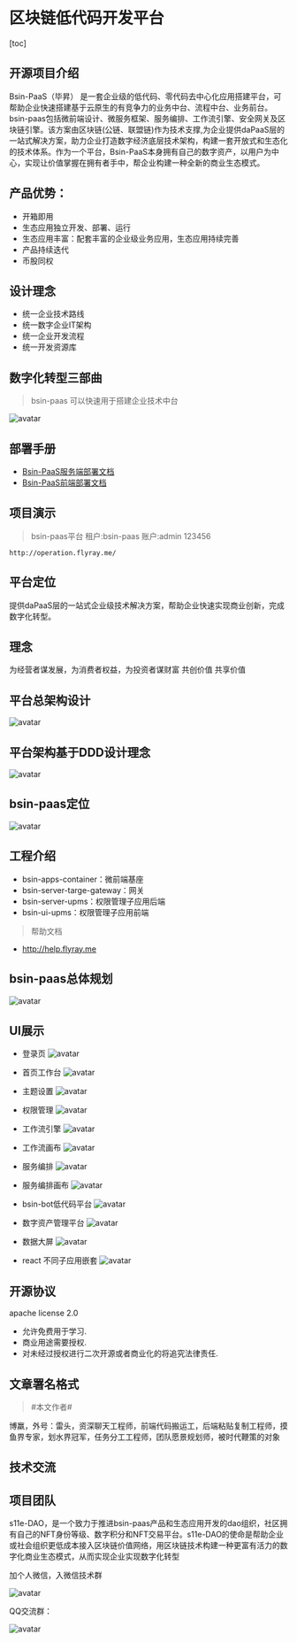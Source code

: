 # 区块链低代码开发平台
[toc]

## 开源项目介绍
Bsin-PaaS（毕昇） 是一套企业级的低代码、零代码去中心化应用搭建平台，可帮助企业快速搭建基于云原生的有竞争力的业务中台、流程中台、业务前台。bsin-paas包括微前端设计、微服务框架、服务编排、工作流引擎、安全网关及区块链引擎。该方案由区块链(公链、联盟链)作为技术支撑,为企业提供daPaaS层的一站式解决方案，助力企业打造数字经济底层技术架构，构建一套开放式和生态化的技术体系。作为一个平台，Bsin-PaaS本身拥有自己的数字资产，以用户为中心，实现让价值掌握在拥有者手中，帮企业构建一种全新的商业生态模式。

## 产品优势：
* 开箱即用
* 生态应用独立开发、部署、运行
* 生态应用丰富：配套丰富的企业级业务应用，生态应用持续完善
* 产品持续迭代
* 币股同权

## 设计理念
* 统一企业技术路线
* 统一数字企业IT架构
* 统一企业开发流程
* 统一开发资源库

## 数字化转型三部曲
> bsin-paas 可以快速用于搭建企业技术中台

![avatar](./doc/images/sys/数字化转型三部曲.png)

## 部署手册

* [Bsin-PaaS服务端部署文档](./Bsin-PaaS服务端部署文档.md)
* [Bsin-PaaS前端部署文档](./Bsin-PaaS前端部署文档.md)


## 项目演示

>bsin-paas平台 租户:bsin-paas 账户:admin 123456
```
http://operation.flyray.me/
```

## 平台定位
提供daPaaS层的一站式企业级技术解决方案，帮助企业快速实现商业创新，完成数字化转型。

## 理念
为经营者谋发展，为消费者权益，为投资者谋财富
共创价值 共享价值


## 平台总架构设计
![avatar](./doc/images/sys/架构设计.png)

## 平台架构基于DDD设计理念
![avatar](./doc/images/sys/DDD设计理念.png)

## bsin-paas定位
![avatar](./doc/images/sys/bsin-paas定位.png)

## 工程介绍
* bsin-apps-container：微前端基座
* bsin-server-targe-gateway：网关
* bsin-server-upms：权限管理子应用后端
* bsin-ui-upms：权限管理子应用前端


> 帮助文档
* http://help.flyray.me

## bsin-paas总体规划
![avatar](./doc/images/sys/bsin-paas体系.png)

## UI展示
* 登录页
![avatar](./doc/images/sys/首页.png)

* 首页工作台
![avatar](./doc/images/sys/工作台.png)

* 主题设置
![avatar](./doc/images/sys/主题设置.png)

* 权限管理
![avatar](./doc/images/sys/权限管理.png)

* 工作流引擎
![avatar](./doc/images/sys/工作流引擎.png)

* 工作流画布
![avatar](./doc/images/sys/工作流画布.png)

* 服务编排
![avatar](./doc/images/sys/服务编排.png)

* 服务编排画布
![avatar](./doc/images/sys/服务编排1.png)

* bsin-bot低代码平台
![avatar](./doc/images/sys/服务编排1.png)

* 数字资产管理平台
![avatar](./doc/images/sys/数字资产管理平台.png)

* 数据大屏
![avatar](./doc/images/sys/数据大屏.png)

* react 不同子应用嵌套
![avatar](./doc/images/sys/react应用嵌套.png)

## 开源协议

apache license 2.0

* 允许免费用于学习.
* 商业用途需要授权.
* 对未经过授权进行二次开源或者商业化的将追究法律责任.

## 文章署名格式
>#本文作者#

博羸，外号：雷头，资深聊天工程师，前端代码搬运工，后端粘贴复制工程师，摸鱼界专家，划水界冠军，任务分工工程师，团队愿景规划师，被时代鞭策的对象

## 技术交流

## 项目团队
s11e-DAO，是一个致力于推进bsin-paas产品和生态应用开发的dao组织，社区拥有自己的NFT身份等级、数字积分和NFT交易平台。s11e-DAO的使命是帮助企业或社会组织更低成本接入区块链价值网络，用区块链技术构建一种更富有活力的数字化商业生态模式，从而实现企业实现数字化转型


加个人微信，入微信技术群

![avatar](./doc/images/bsin-bot微信.jpg)

QQ交流群： 

![avatar](./doc/images/qq交流群.png)


